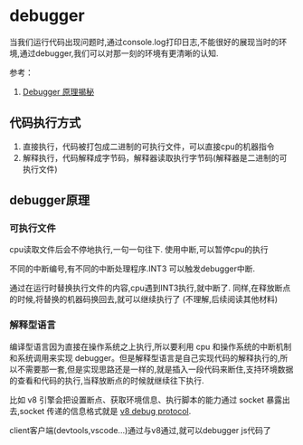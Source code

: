# debugger

当我们运行代码出现问题时,通过console.log打印日志,不能很好的展现当时的环境,通过debugger,我们可以对那一刻的环境有更清晰的认知.

参考：

1. [Debugger 原理揭秘](https://zhuanlan.zhihu.com/p/372135871?utm_source=qq&utm_medium=social&utm_oi=703260335347347456)

## 代码执行方式

1. 直接执行，代码被打包成二进制的可执行文件，可以直接cpu的机器指令
2. 解释执行，代码解释成字节码，解释器读取执行字节码(解释器是二进制的可执行文件)

## debugger原理

### 可执行文件

cpu读取文件后会不停地执行,一句一句往下.
使用中断,可以暂停cpu的执行

不同的中断编号,有不同的中断处理程序.INT3 可以触发debugger中断.

通过在运行时替换执行文件的内容,cpu遇到INT3执行,就中断了.
同样,在释放断点的时候,将替换的机器码换回去,就可以继续执行了
(不理解,后续阅读其他材料)

### 解释型语言

编译型语言因为直接在操作系统之上执行,所以要利用 cpu 和操作系统的中断机制和系统调用来实现 debugger。但是解释型语言是自己实现代码的解释执行的,所以不需要那一套,但是实现思路还是一样的,就是插入一段代码来断住,支持环境数据的查看和代码的执行,当释放断点的时候就继续往下执行.

比如 v8 引擎会把设置断点、获取环境信息、执行脚本的能力通过 socket 暴露出去,socket 传递的信息格式就是 [v8 debug protocol](https://github.com/buggerjs/bugger-v8-client/blob/master/PROTOCOL.md).

client客户端(devtools,vscode...)通过与v8通过,就可以debugger js代码了
